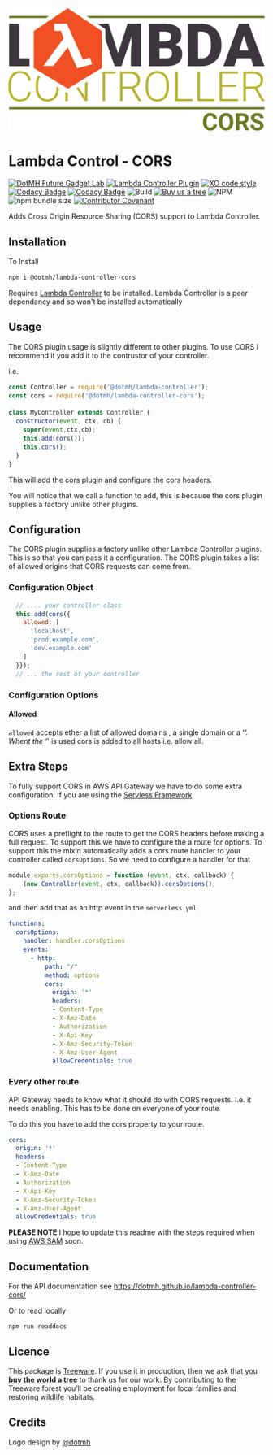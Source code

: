 ![Lambda Controller Logo](https://raw.githubusercontent.com/dotmh/lambda-controller-cors/master/logo.svg)

# Lambda Control - CORS

[![DotMH Future Gadget Lab](https://img.shields.io/badge/DotMH-.dev-red.svg?style=flat-square)](https://www.dotmh.io)
[![Lambda Controller Plugin](https://img.shields.io/badge/Plugin-λ%20Controller-red.svg?style=flat-square&color=F15024)](https://github.com/dotmh/lambda-controller)
[![XO code style](https://img.shields.io/badge/code_style-XO-5ed9c7.svg?style=flat-square)](https://github.com/xojs/xo)
[![Codacy Badge](https://app.codacy.com/project/badge/Grade/46687995c7544ce3a72c36e6f978befd)](https://www.codacy.com?utm_source=github.com&amp;utm_medium=referral&amp;utm_content=dotmh/lambda-controller-cors&amp;utm_campaign=Badge_Grade)
[![Codacy Badge](https://app.codacy.com/project/badge/Coverage/46687995c7544ce3a72c36e6f978befd)](https://www.codacy.com?utm_source=github.com&utm_medium=referral&utm_content=dotmh/lambda-controller-cors&utm_campaign=Badge_Coverage)
![Build](https://dotmh.semaphoreci.com/badges/lambda-controller-cors.svg)
[![Buy us a tree](https://img.shields.io/badge/Treeware-%F0%9F%8C%B3-lightgreen?style=flat-square)](https://plant.treeware.earth/dotmh/lambda-controller)
![NPM](https://img.shields.io/npm/l/@dotmh/lambda-controller-cors?style=flat-square)
![npm bundle size](https://img.shields.io/bundlephobia/min/@dotmh/lambda-controller-cors?style=flat-square)
[![Contributor Covenant](https://img.shields.io/badge/Contributor%20Covenant-v2.0%20adopted-ff69b4.svg)](code_of_conduct.md)

Adds Cross Origin Resource Sharing (CORS) support to Lambda Controller. 

## Installation

To Install

```sh
npm i @dotmh/lambda-controller-cors
```

Requires [Lambda Controller](https://github.com/dotmh/lambda-controller) to be installed. Lambda Controller is a peer dependancy and so won't be installed automatically

## Usage

The CORS plugin usage is slightly different to other plugins. To use CORS I recommend it you add it to the contrustor of your controller. 

i.e. 

```javascript
const Controller = require('@dotmh/lambda-controller');
const cors = require('@dotmh/lambda-controller-cors');

class MyController extends Controller {
  constructor(event, ctx, cb) {
    super(event,ctx,cb);
    this.add(cors());
    this.cors();
  }
}
```

This will add the cors plugin and configure the cors headers. 

You will notice that we call a function to add, this is because the cors plugin supplies a factory unlike other plugins. 

## Configuration

The CORS plugin supplies a factory unlike other Lambda Controller plugins. This is so that you can pass it a configuration. The CORS plugin takes a list of allowed origins that CORS requests can come from. 

### Configuration Object


```javascript
  // .... your controller class 
  this.add(cors({
    allowed: [
      'localhost', 
      'prod.example.com',
      'dev.example.com'
    ]
  }});
  // ... the rest of your controller 
```

### Configuration Options

#### Allowed

`allowed` accepts ether a list of allowed domains , a single domain or a '*'. Whent the '*' is used cors is added to all hosts i.e. allow all. 

## Extra Steps

To fully support CORS in AWS API Gateway we have to do some extra configuration. If you are using the [Servless Framework](https://www.serverless.com/open-source/).

### Options Route

CORS uses a preflight to the route to get the CORS headers before making a full request. To support this we have to configure the a route for options. To support this the mixin automatically adds a cors route handler to your controller called `corsOptions`. So we need to configure a handler for that 

```javascript
module.exports.corsOptions = function (event, ctx, callback) {
	(new Controller(event, ctx, callback)).corsOptions();
};
```

and then add that as an http event in the `serverless.yml`

```yaml
functions:
  corsOptions:
    handler: handler.corsOptions
    events:
      - http:
          path: "/"
          method: options
          cors:
            origin: '*'
            headers:
            - Content-Type
            - X-Amz-Date
            - Authorization
            - X-Api-Key
            - X-Amz-Security-Token
            - X-Amz-User-Agent
            allowCredentials: true
```

### Every other route

API Gateway needs to know what it should do with CORS requests. I.e. it needs enabling. This has to be done on everyone of your route

To do this you have to add the cors property to your route.

```yaml
cors:
  origin: '*'
  headers:
  - Content-Type
  - X-Amz-Date
  - Authorization
  - X-Api-Key
  - X-Amz-Security-Token
  - X-Amz-User-Agent
  allowCredentials: true
```

__PLEASE NOTE__ I hope to update this readme with the steps required when using [AWS SAM](https://aws.amazon.com/serverless/sam/) soon. 

## Documentation

For the API documentation see <https://dotmh.github.io/lambda-controller-cors/>

Or to read locally 

```
npm run readdocs
```

## Licence

This package is [Treeware](https://treeware.earth). If you use it in production, then we ask that you [**buy the world a tree**](https://plant.treeware.earth/dotmh/lambda-controller-request-body) to thank us for our work. By contributing to the Treeware forest you’ll be creating employment for local families and restoring wildlife habitats.

## Credits

Logo design by [@dotmh](https://www.dotmh.io)
